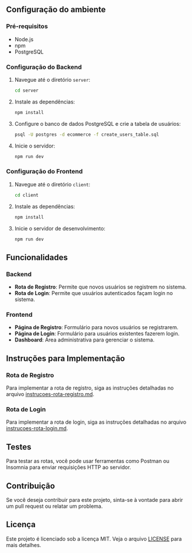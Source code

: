 
## Configuração do ambiente

### Pré-requisitos

- Node.js
- npm
- PostgreSQL

### Configuração do Backend

1. Navegue até o diretório `server`:
    ```sh
    cd server
    ```
2. Instale as dependências:
    ```sh
    npm install
    ```
3. Configure o banco de dados PostgreSQL e crie a tabela de usuários:
    ```sh
    psql -U postgres -d ecommerce -f create_users_table.sql
    ```
4. Inicie o servidor:
    ```sh
    npm run dev
    ```

### Configuração do Frontend

1. Navegue até o diretório `client`:
    ```sh
    cd client
    ```
2. Instale as dependências:
    ```sh
    npm install
    ```
3. Inicie o servidor de desenvolvimento:
    ```sh
    npm run dev
    ```

## Funcionalidades

### Backend

- **Rota de Registro**: Permite que novos usuários se registrem no sistema.
- **Rota de Login**: Permite que usuários autenticados façam login no sistema.

### Frontend

- **Página de Registro**: Formulário para novos usuários se registrarem.
- **Página de Login**: Formulário para usuários existentes fazerem login.
- **Dashboard**: Área administrativa para gerenciar o sistema.

## Instruções para Implementação

### Rota de Registro

Para implementar a rota de registro, siga as instruções detalhadas no arquivo [instrucoes-rota-registro.md](server/instrucoes-rota-registro.md).

### Rota de Login

Para implementar a rota de login, siga as instruções detalhadas no arquivo [instrucoes-rota-login.md](server/instrucoes-rota-login.md).

## Testes

Para testar as rotas, você pode usar ferramentas como Postman ou Insomnia para enviar requisições HTTP ao servidor.

## Contribuição

Se você deseja contribuir para este projeto, sinta-se à vontade para abrir um pull request ou relatar um problema.

## Licença

Este projeto é licenciado sob a licença MIT. Veja o arquivo [LICENSE](LICENSE) para mais detalhes.